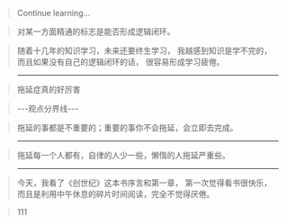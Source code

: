> Continue learning...

> 对某一方面精通的标志是能否形成逻辑闭环。

> 随着十几年的知识学习，未来还要终生学习，
我越感到知识是学不完的，而且如果没有自己的逻辑闭环的话，
很容易形成学习疲倦。

> ------

> 拖延症真的好厉害

> ---观点分界线---

> 拖延的事都是不重要的；重要的事你不会拖延，会立即去完成。

> ------

> 拖延每一个人都有，自律的人少一些，懒惰的人拖延严重些。

> ------

> 今天，我看了《创世纪》这本书序言和第一章，
第一次觉得看书很快乐，
而且是利用中午休息的碎片时间阅读，完全不觉得厌倦。

> 111